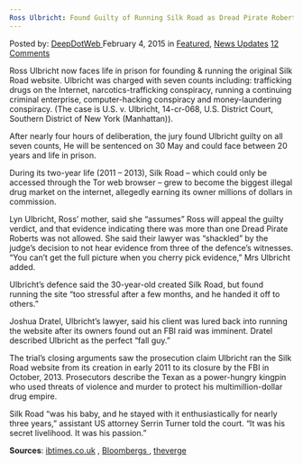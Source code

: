 ```yaml
---
Ross Ulbricht: Found Guilty of Running Silk Road as Dread Pirate Roberts
---
```

<article class="post-listing post-8968 post type-post status-publish format-standard has-post-thumbnail hentry  tag-dread tag-guilty tag-pirate tag-road tag-roberts tag-ross tag-running tag-silk tag-ulbricht">
<div class="post-inner">
<span>Posted by: <a href="https://www.deepdotweb.com/author/admin/" title="">DeepDotWeb </a></span>
<span>February 4, 2015</span>
<span>in <a href="https://www.deepdotweb.com/category/deepdot-news/" rel="category tag">Featured</a>, <a href="https://www.deepdotweb.com/category/news-updates/" rel="category tag">News Updates</a></span>
<span><a href="https://www.deepdotweb.com/2015/02/04/ross-ulbricht-found-guilty-running-silk-road-dread-pirate-roberts/#comments">12 Comments</a></span>


<p>Ross Ulbricht now faces life in prison for founding &amp; running the original Silk Road website. Ulbricht was charged with seven counts including: trafficking drugs on the Internet, narcotics-trafficking conspiracy, running a continuing criminal enterprise, computer-hacking conspiracy and money-laundering conspiracy. (The case is U.S. v. Ulbricht, 14-cr-068, U.S. District Court, Southern District of New York (Manhattan)).</p>
<p>After nearly four hours of deliberation, the jury found Ulbricht guilty on all seven counts, He will be sentenced on 30 May and could face between 20 years and life in prison.</p>
<p>During its two-year life (2011 &#8211; 2013), Silk Road &#8211; which could only be accessed through the Tor web browser &#8211; grew to become the biggest illegal drug market on the internet, allegedly earning its owner millions of dollars in commission.</p>
<p>Lyn Ulbricht, Ross&#8217; mother, said she &#8220;assumes&#8221; Ross will appeal the guilty verdict, and that evidence indicating there was more than one Dread Pirate Roberts was not allowed. She said their lawyer was &#8220;shackled&#8221; by the judge&#8217;s decision to not hear evidence from three of the defence&#8217;s witnesses. &#8220;You can&#8217;t get the full picture when you cherry pick evidence,&#8221; Mrs Ulbricht added.</p>
<p>Ulbricht&#8217;s defence said the 30-year-old created Silk Road, but found running the site &#8220;too stressful after a few months, and he handed it off to others.&#8221;</p>
<p>Joshua Dratel, Ulbricht&#8217;s lawyer, said his client was lured back into running the website after its owners found out an FBI raid was imminent. Dratel described Ulbricht as the perfect &#8220;fall guy.&#8221;</p>
<p>The trial&#8217;s closing arguments saw the prosecution claim Ulbricht ran the Silk Road website from its creation in early 2011 to its closure by the FBI in October, 2013. Prosecutors describe the Texan as a power-hungry kingpin who used threats of violence and murder to protect his multimillion-dollar drug empire.</p>
<p>Silk Road &#8220;was his baby, and he stayed with it enthusiastically for nearly three years,&#8221; assistant US attorney Serrin Turner told the court. &#8220;It was his secret livelihood. It was his passion.&#8221;</p>
<p><strong>Sources</strong>: <a href="http://www.ibtimes.co.uk/ross-ulbricht-found-guilty-running-silk-road-drug-dealing-website-1486667">ibtimes.co.uk</a> , <a href="http://www.bloomberg.com/news/articles/2015-02-04/ross-ulbricht-convicted-of-running-silk-road-as-dread-pirate" target="_blank">Bloombergs </a>, <a href="http://www.theverge.com/2015/2/4/7973733/ross-ulbricht-silk-road-trial-verdict-found-guilty" target="_blank">theverge </a></p>
</div>
<span style="display:none"><a href="https://www.deepdotweb.com/tag/dread/" rel="tag">dread</a>  <a href="https://www.deepdotweb.com/tag/pirate/" rel="tag">pirate</a> <a href="https://www.deepdotweb.com/tag/road/" rel="tag">road</a> <a href="https://www.deepdotweb.com/tag/roberts/" rel="tag">roberts</a> <a href="https://www.deepdotweb.com/tag/ross/" rel="tag">ross</a> <a href="https://www.deepdotweb.com/tag/running/" rel="tag">running</a> <a href="https://www.deepdotweb.com/tag/silk/" rel="tag">silk</a> <a href="https://www.deepdotweb.com/tag/ulbricht/" rel="tag">ulbricht</a></span> <span style="display:none" class="updated">2015-02-04